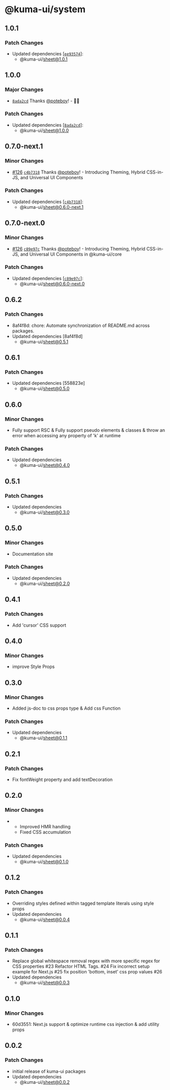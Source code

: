 # @kuma-ui/system

## 1.0.1

### Patch Changes

- Updated dependencies [[`ee93574`](https://github.com/poteboy/kuma-ui/commit/ee9357493694118f6c9c829c9107221688a65ab8)]:
  - @kuma-ui/sheet@1.0.1

## 1.0.0

### Major Changes

- [`8ada2cd`](https://github.com/poteboy/kuma-ui/commit/8ada2cd64f144103cf611fc0990f4f74bcc19969) Thanks [@poteboy](https://github.com/poteboy)! - 🐻‍❄️

### Patch Changes

- Updated dependencies [[`8ada2cd`](https://github.com/poteboy/kuma-ui/commit/8ada2cd64f144103cf611fc0990f4f74bcc19969)]:
  - @kuma-ui/sheet@1.0.0

## 0.7.0-next.1

### Minor Changes

- [#126](https://github.com/poteboy/kuma-ui/pull/126) [`c4b7318`](https://github.com/poteboy/kuma-ui/commit/c4b73184ca8e9c659734f9547143806a3a7d222a) Thanks [@poteboy](https://github.com/poteboy)! - Introducing Theming, Hybrid CSS-in-JS, and Universal UI Components

### Patch Changes

- Updated dependencies [[`c4b7318`](https://github.com/poteboy/kuma-ui/commit/c4b73184ca8e9c659734f9547143806a3a7d222a)]:
  - @kuma-ui/sheet@0.6.0-next.1

## 0.7.0-next.0

### Minor Changes

- [#126](https://github.com/poteboy/kuma-ui/pull/126) [`c89e97c`](https://github.com/poteboy/kuma-ui/commit/c89e97c2f2d3fc56586d0e02d5d8ff873b9eee6a) Thanks [@poteboy](https://github.com/poteboy)! - Introducing Theming, Hybrid CSS-in-JS, and Universal UI Components in @kuma-ui/core

### Patch Changes

- Updated dependencies [[`c89e97c`](https://github.com/poteboy/kuma-ui/commit/c89e97c2f2d3fc56586d0e02d5d8ff873b9eee6a)]:
  - @kuma-ui/sheet@0.6.0-next.0

## 0.6.2

### Patch Changes

- 8af4f8d: chore: Automate synchronization of README.md across packages.
- Updated dependencies [8af4f8d]
  - @kuma-ui/sheet@0.5.1

## 0.6.1

### Patch Changes

- Updated dependencies [558823e]
  - @kuma-ui/sheet@0.5.0

## 0.6.0

### Minor Changes

- Fully support RSC & Fully support pseudo elements & classes & throw an error when accessing any property of 'k' at runtime

### Patch Changes

- Updated dependencies
  - @kuma-ui/sheet@0.4.0

## 0.5.1

### Patch Changes

- Updated dependencies
  - @kuma-ui/sheet@0.3.0

## 0.5.0

### Minor Changes

- Documentation site

### Patch Changes

- Updated dependencies
  - @kuma-ui/sheet@0.2.0

## 0.4.1

### Patch Changes

- Add 'cursor' CSS support

## 0.4.0

### Minor Changes

- improve Style Props

## 0.3.0

### Minor Changes

- Added js-doc to css props type & Add css Function

### Patch Changes

- Updated dependencies
  - @kuma-ui/sheet@0.1.1

## 0.2.1

### Patch Changes

- Fix fontWeight property and add textDecoration

## 0.2.0

### Minor Changes

- - Improved HMR handling
  - Fixed CSS accumulation

### Patch Changes

- Updated dependencies
  - @kuma-ui/sheet@0.1.0

## 0.1.2

### Patch Changes

- Overriding styles defined within tagged template literals using style props
- Updated dependencies
  - @kuma-ui/sheet@0.0.4

## 0.1.1

### Patch Changes

- Replace global whitespace removal regex with more specific regex for CSS properties #23
  Refactor HTML Tags. #24
  Fix incorrect setup example for Next.js #25
  fix position 'bottom, inset' css prop values #26
- Updated dependencies
  - @kuma-ui/sheet@0.0.3

## 0.1.0

### Minor Changes

- 60d3551: Next.js support & optimize runtime css injection & add utility props

## 0.0.2

### Patch Changes

- initial release of kuma-ui packages
- Updated dependencies
  - @kuma-ui/sheet@0.0.2
